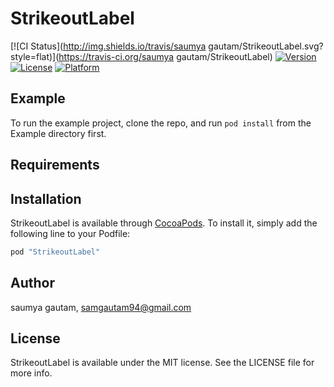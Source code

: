 # StrikeoutLabel

[![CI Status](http://img.shields.io/travis/saumya gautam/StrikeoutLabel.svg?style=flat)](https://travis-ci.org/saumya gautam/StrikeoutLabel)
[![Version](https://img.shields.io/cocoapods/v/StrikeoutLabel.svg?style=flat)](http://cocoapods.org/pods/StrikeoutLabel)
[![License](https://img.shields.io/cocoapods/l/StrikeoutLabel.svg?style=flat)](http://cocoapods.org/pods/StrikeoutLabel)
[![Platform](https://img.shields.io/cocoapods/p/StrikeoutLabel.svg?style=flat)](http://cocoapods.org/pods/StrikeoutLabel)

## Example

To run the example project, clone the repo, and run `pod install` from the Example directory first.

## Requirements

## Installation

StrikeoutLabel is available through [CocoaPods](http://cocoapods.org). To install
it, simply add the following line to your Podfile:

```ruby
pod "StrikeoutLabel"
```

## Author

saumya gautam, samgautam94@gmail.com

## License

StrikeoutLabel is available under the MIT license. See the LICENSE file for more info.
